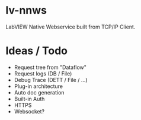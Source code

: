# lv-nnws
LabVIEW Native Webservice built from TCP/IP Client.

# Ideas / Todo

- Request tree from "Dataflow"
- Request logs (DB / File)
- Debug Trace (DETT / File / ...)
- Plug-in architecture
- Auto doc generation
- Built-in Auth
- HTTPS
- Websocket?
